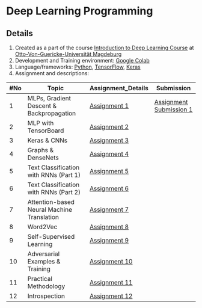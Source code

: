 # Deep Learning Programming 

## Details
1. Created as a part of the course [Introduction to Deep Learning Course](https://ovgu-ailab.github.io/idl2021/index.html) at [Otto-Von-Guericke-Universität Magdeburg](https://www.uni-magdeburg.de)
2. Development and Training environment: [Google Colab](https://colab.research.google.com/)
3. Language/frameworks: [Python](https://www.python.org), [TensorFlow](https://www.tensorflow.org/), [Keras](https://keras.io/)
4. Assignment and descriptions: 

| #No|Topic                                       |Assignment_Details                                               | Submission | 
|----|--------------------------------------------|-----------------------------------------------------------------|------------|
|  1 | MLPs, Gradient Descent & Backpropagation   |[Assignment 1](https://ovgu-ailab.github.io/idl2021/ass1.html)   |[Assignment Submission 1](Assignment_Submissions/Assignment_1.ipynb)  |   
|  2 | MLP with TensorBoard                       |[Assignment 2](https://ovgu-ailab.github.io/idl2021/ass2.html)   |   | 
|  3 | Keras & CNNs                               |[Assignment 3](https://ovgu-ailab.github.io/idl2021/ass3.html)   |   |
|  4 | Graphs & DenseNets                         |[Assignment 4](https://ovgu-ailab.github.io/idl2021/ass4.html)   |   | 
|  5 | Text Classification with RNNs (Part 1)     |[Assignment 5](https://ovgu-ailab.github.io/idl2021/ass5.html)   |   | 
|  6 | Text Classification with RNNs (Part 2)     |[Assignment 6](https://ovgu-ailab.github.io/idl2021/ass6.html)   |   |
|  7 | Attention-based Neural Machine Translation |[Assignment 7](https://ovgu-ailab.github.io/idl2021/ass7.html)   |   |
|  8 | Word2Vec                                   |[Assignment 8](https://ovgu-ailab.github.io/idl2021/ass8a.html)  |   |
|  9 | Self-Supervised Learning                   |[Assignment 9](https://ovgu-ailab.github.io/idl2021/ass9.html)   |   | 
| 10 | Adversarial Examples & Training            |[Assignment 10](https://ovgu-ailab.github.io/idl2021/ass10.html) |   | 
| 11 | Practical Methodology                      |[Assignment 11](https://ovgu-ailab.github.io/idl2021/ass11.html) |   |
| 12 | Introspection                              |[Assignment 12](https://ovgu-ailab.github.io/idl2021/ass12.html) |   |

